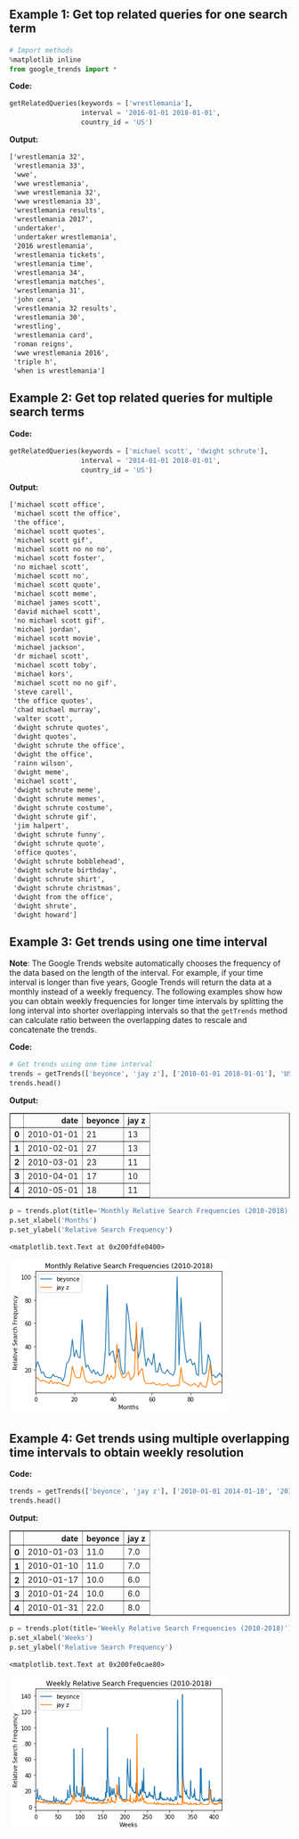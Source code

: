 ## Example 1: Get top related queries for one search term 
```python
# Import methods
%matplotlib inline
from google_trends import *
```
__Code:__
```python
getRelatedQueries(keywords = ['wrestlemania'], 
                  interval = '2016-01-01 2018-01-01', 
                  country_id = 'US')
```

__Output:__


    ['wrestlemania 32',
     'wrestlemania 33',
     'wwe',
     'wwe wrestlemania',
     'wwe wrestlemania 32',
     'wwe wrestlemania 33',
     'wrestlemania results',
     'wrestlemania 2017',
     'undertaker',
     'undertaker wrestlemania',
     '2016 wrestlemania',
     'wrestlemania tickets',
     'wrestlemania time',
     'wrestlemania 34',
     'wrestlemania matches',
     'wrestlemania 31',
     'john cena',
     'wrestlemania 32 results',
     'wrestlemania 30',
     'wrestling',
     'wrestlemania card',
     'roman reigns',
     'wwe wrestlemania 2016',
     'triple h',
     'when is wrestlemania']


## Example 2: Get top related queries for multiple search terms 
__Code:__
```python
getRelatedQueries(keywords = ['michael scott', 'dwight schrute'], 
                  interval = '2014-01-01 2018-01-01', 
                  country_id = 'US')
```

__Output:__


    ['michael scott office',
     'michael scott the office',
     'the office',
     'michael scott quotes',
     'michael scott gif',
     'michael scott no no no',
     'michael scott foster',
     'no michael scott',
     'michael scott no',
     'michael scott quote',
     'michael scott meme',
     'michael james scott',
     'david michael scott',
     'no michael scott gif',
     'michael jordan',
     'michael scott movie',
     'michael jackson',
     'dr michael scott',
     'michael scott toby',
     'michael kors',
     'michael scott no no gif',
     'steve carell',
     'the office quotes',
     'chad michael murray',
     'walter scott',
     'dwight schrute quotes',
     'dwight quotes',
     'dwight schrute the office',
     'dwight the office',
     'rainn wilson',
     'dwight meme',
     'michael scott',
     'dwight schrute meme',
     'dwight schrute memes',
     'dwight schrute costume',
     'dwight schrute gif',
     'jim halpert',
     'dwight schrute funny',
     'dwight schrute quote',
     'office quotes',
     'dwight schrute bobblehead',
     'dwight schrute birthday',
     'dwight schrute shirt',
     'dwight schrute christmas',
     'dwight from the office',
     'dwight shrute',
     'dwight howard']



## Example 3: Get trends using one time interval  
__Note__: The Google Trends website automatically chooses the frequency of the data based on the length of the interval. For example, if your time interval is longer than five years, Google Trends will return the data at a monthly instead of a weekly frequency. The following examples show how you can obtain weekly frequencies for longer time intervals by splitting the long interval into shorter overlapping intervals so that the `getTrends` method can calculate ratio between the overlapping dates to rescale and concatenate the trends.

__Code:__
```python
# Get trends using one time interval
trends = getTrends(['beyonce', 'jay z'], ['2010-01-01 2018-01-01'], 'US') 
trends.head()
```

__Output:__


<div>
<style>
    .dataframe thead tr:only-child th {
        text-align: right;
    }

    .dataframe thead th {
        text-align: left;
    }

    .dataframe tbody tr th {
        vertical-align: top;
    }
</style>
<table border="1" class="dataframe">
  <thead>
    <tr style="text-align: right;">
      <th></th>
      <th>date</th>
      <th>beyonce</th>
      <th>jay z</th>
    </tr>
  </thead>
  <tbody>
    <tr>
      <th>0</th>
      <td>2010-01-01</td>
      <td>21</td>
      <td>13</td>
    </tr>
    <tr>
      <th>1</th>
      <td>2010-02-01</td>
      <td>27</td>
      <td>13</td>
    </tr>
    <tr>
      <th>2</th>
      <td>2010-03-01</td>
      <td>23</td>
      <td>11</td>
    </tr>
    <tr>
      <th>3</th>
      <td>2010-04-01</td>
      <td>17</td>
      <td>10</td>
    </tr>
    <tr>
      <th>4</th>
      <td>2010-05-01</td>
      <td>18</td>
      <td>11</td>
    </tr>
  </tbody>
</table>
</div>




```python
p = trends.plot(title='Monthly Relative Search Frequencies (2010-2018)')
p.set_xlabel('Months')
p.set_ylabel('Relative Search Frequency')
```




    <matplotlib.text.Text at 0x200fdfe0400>




![png](output_7_1.png)


## Example 4: Get trends using multiple overlapping time intervals to obtain weekly resolution
__Code:__
```python
trends = getTrends(['beyonce', 'jay z'], ['2010-01-01 2014-01-10', '2014-01-05 2018-01-01'], 'US') 
trends.head()
```

__Output:__


<div>
<style>
    .dataframe thead tr:only-child th {
        text-align: right;
    }

    .dataframe thead th {
        text-align: left;
    }

    .dataframe tbody tr th {
        vertical-align: top;
    }
</style>
<table border="1" class="dataframe">
  <thead>
    <tr style="text-align: right;">
      <th></th>
      <th>date</th>
      <th>beyonce</th>
      <th>jay z</th>
    </tr>
  </thead>
  <tbody>
    <tr>
      <th>0</th>
      <td>2010-01-03</td>
      <td>11.0</td>
      <td>7.0</td>
    </tr>
    <tr>
      <th>1</th>
      <td>2010-01-10</td>
      <td>11.0</td>
      <td>7.0</td>
    </tr>
    <tr>
      <th>2</th>
      <td>2010-01-17</td>
      <td>10.0</td>
      <td>6.0</td>
    </tr>
    <tr>
      <th>3</th>
      <td>2010-01-24</td>
      <td>10.0</td>
      <td>6.0</td>
    </tr>
    <tr>
      <th>4</th>
      <td>2010-01-31</td>
      <td>22.0</td>
      <td>8.0</td>
    </tr>
  </tbody>
</table>
</div>




```python
p = trends.plot(title='Weekly Relative Search Frequencies (2010-2018)')
p.set_xlabel('Weeks')
p.set_ylabel('Relative Search Frequency')
```




    <matplotlib.text.Text at 0x200fe0cae80>




![png](output_9_1.png)

